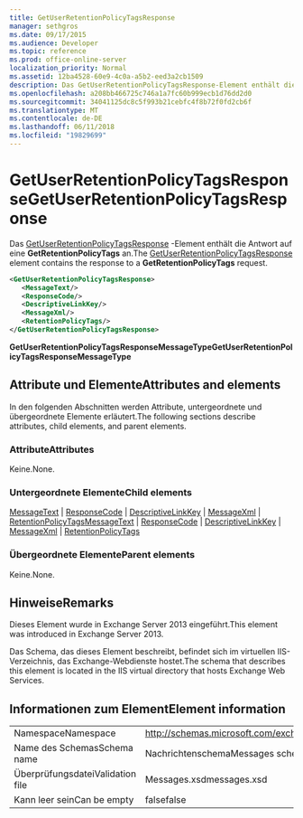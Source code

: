 ```yaml
---
title: GetUserRetentionPolicyTagsResponse
manager: sethgros
ms.date: 09/17/2015
ms.audience: Developer
ms.topic: reference
ms.prod: office-online-server
localization_priority: Normal
ms.assetid: 12ba4528-60e9-4c0a-a5b2-eed3a2cb1509
description: Das GetUserRetentionPolicyTagsResponse-Element enthält die Antwort auf eine GetRetentionPolicyTags an.
ms.openlocfilehash: a208bb466725c746a1a7fc60b999ecb1d76dd2d0
ms.sourcegitcommit: 34041125dc8c5f993b21cebfc4f8b72f0fd2cb6f
ms.translationtype: MT
ms.contentlocale: de-DE
ms.lasthandoff: 06/11/2018
ms.locfileid: "19829699"
---
```

# <a name="getuserretentionpolicytagsresponse"></a><span data-ttu-id="5ffa2-103">GetUserRetentionPolicyTagsResponse</span><span class="sxs-lookup"><span data-stu-id="5ffa2-103">GetUserRetentionPolicyTagsResponse</span></span>

<span data-ttu-id="5ffa2-104">Das [GetUserRetentionPolicyTagsResponse](getuserretentionpolicytagsresponse.md) -Element enthält die Antwort auf eine **GetRetentionPolicyTags** an.</span><span class="sxs-lookup"><span data-stu-id="5ffa2-104">The [GetUserRetentionPolicyTagsResponse](getuserretentionpolicytagsresponse.md) element contains the response to a **GetRetentionPolicyTags** request.</span></span> 
  
```XML
<GetUserRetentionPolicyTagsResponse>
   <MessageText/>
   <ResponseCode/>
   <DescriptiveLinkKey/>
   <MessageXml/>
   <RetentionPolicyTags/>
</GetUserRetentionPolicyTagsResponse>
```

 <span data-ttu-id="5ffa2-105">**GetUserRetentionPolicyTagsResponseMessageType**</span><span class="sxs-lookup"><span data-stu-id="5ffa2-105">**GetUserRetentionPolicyTagsResponseMessageType**</span></span>
## <a name="attributes-and-elements"></a><span data-ttu-id="5ffa2-106">Attribute und Elemente</span><span class="sxs-lookup"><span data-stu-id="5ffa2-106">Attributes and elements</span></span>

<span data-ttu-id="5ffa2-107">In den folgenden Abschnitten werden Attribute, untergeordnete und übergeordnete Elemente erläutert.</span><span class="sxs-lookup"><span data-stu-id="5ffa2-107">The following sections describe attributes, child elements, and parent elements.</span></span>
  
### <a name="attributes"></a><span data-ttu-id="5ffa2-108">Attribute</span><span class="sxs-lookup"><span data-stu-id="5ffa2-108">Attributes</span></span>

<span data-ttu-id="5ffa2-109">Keine.</span><span class="sxs-lookup"><span data-stu-id="5ffa2-109">None.</span></span>
  
### <a name="child-elements"></a><span data-ttu-id="5ffa2-110">Untergeordnete Elemente</span><span class="sxs-lookup"><span data-stu-id="5ffa2-110">Child elements</span></span>

<span data-ttu-id="5ffa2-111">[MessageText](messagetext.md) | [ResponseCode](responsecode.md) | [DescriptiveLinkKey](descriptivelinkkey.md) | [MessageXml](messagexml.md) | [RetentionPolicyTags](retentionpolicytags.md)</span><span class="sxs-lookup"><span data-stu-id="5ffa2-111">[MessageText](messagetext.md) | [ResponseCode](responsecode.md) | [DescriptiveLinkKey](descriptivelinkkey.md) | [MessageXml](messagexml.md) | [RetentionPolicyTags](retentionpolicytags.md)</span></span>
  
### <a name="parent-elements"></a><span data-ttu-id="5ffa2-112">Übergeordnete Elemente</span><span class="sxs-lookup"><span data-stu-id="5ffa2-112">Parent elements</span></span>

<span data-ttu-id="5ffa2-113">Keine.</span><span class="sxs-lookup"><span data-stu-id="5ffa2-113">None.</span></span>
  
## <a name="remarks"></a><span data-ttu-id="5ffa2-114">Hinweise</span><span class="sxs-lookup"><span data-stu-id="5ffa2-114">Remarks</span></span>

<span data-ttu-id="5ffa2-115">Dieses Element wurde in Exchange Server 2013 eingeführt.</span><span class="sxs-lookup"><span data-stu-id="5ffa2-115">This element was introduced in Exchange Server 2013.</span></span>
  
<span data-ttu-id="5ffa2-116">Das Schema, das dieses Element beschreibt, befindet sich im virtuellen IIS-Verzeichnis, das Exchange-Webdienste hostet.</span><span class="sxs-lookup"><span data-stu-id="5ffa2-116">The schema that describes this element is located in the IIS virtual directory that hosts Exchange Web Services.</span></span>
  
## <a name="element-information"></a><span data-ttu-id="5ffa2-117">Informationen zum Element</span><span class="sxs-lookup"><span data-stu-id="5ffa2-117">Element information</span></span>

|||
|:-----|:-----|
|<span data-ttu-id="5ffa2-118">Namespace</span><span class="sxs-lookup"><span data-stu-id="5ffa2-118">Namespace</span></span>  <br/> |http://schemas.microsoft.com/exchange/services/2006/messages  <br/> |
|<span data-ttu-id="5ffa2-119">Name des Schemas</span><span class="sxs-lookup"><span data-stu-id="5ffa2-119">Schema name</span></span>  <br/> |<span data-ttu-id="5ffa2-120">Nachrichtenschema</span><span class="sxs-lookup"><span data-stu-id="5ffa2-120">Messages schema</span></span>  <br/> |
|<span data-ttu-id="5ffa2-121">Überprüfungsdatei</span><span class="sxs-lookup"><span data-stu-id="5ffa2-121">Validation file</span></span>  <br/> |<span data-ttu-id="5ffa2-122">Messages.xsd</span><span class="sxs-lookup"><span data-stu-id="5ffa2-122">messages.xsd</span></span>  <br/> |
|<span data-ttu-id="5ffa2-123">Kann leer sein</span><span class="sxs-lookup"><span data-stu-id="5ffa2-123">Can be empty</span></span>  <br/> |<span data-ttu-id="5ffa2-124">false</span><span class="sxs-lookup"><span data-stu-id="5ffa2-124">false</span></span>  <br/> |
   

